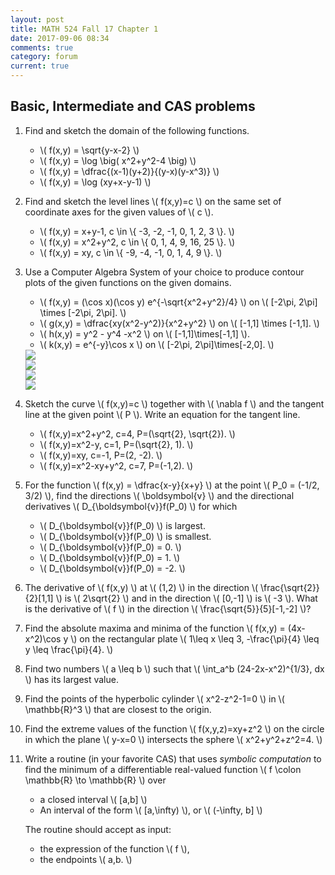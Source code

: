 ```yaml
---
layout: post
title: MATH 524 Fall 17 Chapter 1
date: 2017-09-06 08:34
comments: true
category: forum
current: true
---
```


## Basic, Intermediate and CAS problems

1. Find and sketch the domain of the following functions.

	* \\( f(x,y) = \sqrt{y-x-2} \\)
	* \\( f(x,y) = \log \big( x^2+y^2-4 \big) \\)
	* \\( f(x,y) = \dfrac{(x-1)(y+2)}{(y-x)(y-x^3)} \\)
	* \\( f(x,y) = \log (xy+x-y-1) \\)

2. Find and sketch the level lines \\( f(x,y)=c \\) on the same set of coordinate axes for the given values of \\( c \\).

	* \\( f(x,y) = x+y-1, c \in \\{ -3, -2, -1, 0, 1, 2, 3 \\}. \\)
	* \\( f(x,y) = x^2+y^2, c \in \\{ 0, 1, 4, 9, 16, 25  \\}. \\)
	* \\( f(x,y) = xy, c \in \\{ -9, -4, -1, 0, 1, 4, 9  \\}. \\)

3. Use a Computer Algebra System of your choice to produce contour plots of the given functions on the given domains.

	* \\( f(x,y) = (\cos x)(\cos y) e^{-\sqrt{x^2+y^2}/4} \\)  on \\( [-2\pi, 2\pi] \times [-2\pi, 2\pi]. \\)
	* \\( g(x,y) = \dfrac{xy(x^2-y^2)}{x^2+y^2} \\) on \\( [-1,1] \times [-1,1]. \\)
	* \\( h(x,y) = y^2 - y^4 -x^2 \\) on \\( [-1,1]\times[-1,1] \\).
	* \\( k(x,y) = e^{-y}\cos x \\) on \\( [-2\pi, 2\pi]\times[-2,0]. \\)

	<div class="row">
		<div class="col-sm-6 col-md-6 col-lg-6">
			<div class="thumbnail">
				<img src="http://blancosilva.github.io/images/MA524/contourf.png">
			</div>	
		</div>
		<div class="col-sm-6 col-md-6 col-lg-6">
			<div class="thumbnail">
				<img src="http://blancosilva.github.io/images/MA524/contourg.png">
			</div>	
		</div>
	</div>

	<div class="row">
		<div class="col-sm-6 col-md-6 col-lg-6">
			<div class="thumbnail">
			<img src="http://blancosilva.github.io/images/MA524/contourh.png">
			</div>	
		</div>
		<div class="col-sm-6 col-md-6 col-lg-6">
			<div class="thumbnail">
			<img src="http://blancosilva.github.io/images/MA524/contourk.png">
			</div>	
		</div>
	</div>

4. Sketch the curve \\( f(x,y)=c \\) together with \\( \nabla f \\) and the tangent line at the given point \\( P \\).  Write an equation for the tangent line.

	* \\( f(x,y)=x^2+y^2, c=4, P=(\sqrt{2}, \sqrt{2}). \\)
	* \\( f(x,y)=x^2-y, c=1, P=(\sqrt{2}, 1). \\)
	* \\( f(x,y)=xy, c=-1, P=(2, -2). \\)
	* \\( f(x,y)=x^2-xy+y^2, c=7, P=(-1,2). \\)

5. For the function \\( f(x,y) = \dfrac{x-y}{x+y} \\) at the point \\( P_0 = (-1/2, 3/2) \\), find the directions \\( \boldsymbol{v} \\) and the directional derivatives \\( D_{\boldsymbol{v}}f(P_0) \\) for which
	* \\( D_{\boldsymbol{v}}f(P_0) \\) is largest.
	* \\( D_{\boldsymbol{v}}f(P_0) \\) is smallest.
	* \\( D_{\boldsymbol{v}}f(P_0) = 0. \\)
	* \\( D_{\boldsymbol{v}}f(P_0) = 1. \\)
	* \\( D_{\boldsymbol{v}}f(P_0) = -2. \\)

6. The derivative of \\( f(x,y) \\) at \\( (1,2) \\) in the direction \\( \frac{\sqrt{2}}{2}[1,1] \\) is \\( 2\sqrt{2} \\) and in the direction \\( [0,-1] \\) is \\(  -3 \\).  What is the derivative of \\( f \\) in the direction \\( \frac{\sqrt{5}}{5}[-1,-2] \\)?

7. Find the absolute maxima and minima of the function \\( f(x,y) = (4x-x^2)\cos y \\) on the rectangular plate \\( 1\leq x \leq 3, -\frac{\pi}{4} \leq y \leq \frac{\pi}{4}. \\)

8. Find two numbers \\( a \leq b \\) such that \\( \int_a^b (24-2x-x^2)^{1/3}\, dx \\) has its largest value.

9. Find the points of the hyperbolic cylinder \\( x^2-z^2-1=0 \\) in \\( \mathbb{R}^3 \\) that are closest to the origin.

10. Find the extreme values of the function \\( f(x,y,z)=xy+z^2 \\) on the circle in which the plane \\( y-x=0 \\) intersects the sphere \\( x^2+y^2+z^2=4. \\)

11. Write a routine (in your favorite CAS) that uses *symbolic computation* to find the minimum of a differentiable real-valued function  \\( f \colon \mathbb{R} \to \mathbb{R} \\) over 

	* a closed interval \\( [a,b] \\)
	* An interval of the form \\( [a,\infty) \\), or \\( (-\infty, b] \\)
 
	The routine should accept as input:

	* the expression of the function \\( f \\),
	* the endpoints \\( a,b. \\)
